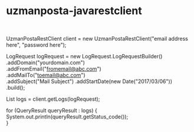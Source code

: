 # uzmanposta-javarestclient
 <br />


UzmanPostaRestClient client = new UzmanPostaRestClient("email address here", "password here"); 
		
LogRequest logRequest = new LogRequest.LogRequestBuilder()  <br />
.addDomain("yourdomain.com")  
.addFromEmail("fromemail@abc.com")  
.addMailTo("toemail@abc.com")  
.addSubject("Mail Subject") 
.addStartDate(new Date("2017/03/06"))  
.build();  
	
List<QueryResult> logs = client.getLogs(logRequest);	 

for (QueryResult queryResult : logs) { 
  System.out.println(queryResult.getStatus_code()); <br />
} 
